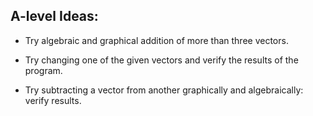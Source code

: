 ## A-level Ideas:
  
- Try algebraic and graphical addition of more than three vectors. 

- Try changing one of the given vectors and verify the results of the program.  

- Try subtracting a vector from another graphically and algebraically:  verify results.  
